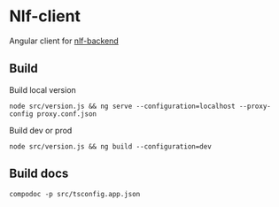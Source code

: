 # Nlf-client

Angular client for [nlf-backend](/luftsport/nlf-backend)

## Build

Build local version
```
node src/version.js && ng serve --configuration=localhost --proxy-config proxy.conf.json
```

Build dev or prod
```
node src/version.js && ng build --configuration=dev
```

## Build docs
```
compodoc -p src/tsconfig.app.json
```
